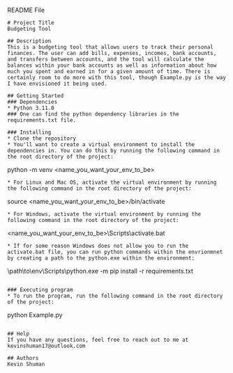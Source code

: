 README File
```
# Project Title
Budgeting Tool

## Description
This is a budgeting tool that allows users to track their personal finances. The user can add bills, expenses, incomes, bank accounts, and transfers between accounts, and the tool will calculate the balances within your bank accounts as well as information about how much you spent and earned in for a given amount of time. There is certainly room to do more with this tool, though Example.py is the way I have envisioned it being used.

## Getting Started
### Dependencies
* Python 3.11.0
### One can find the python dependency libraries in the requirements.txt file.

### Installing
* Clone the repository
* You'll want to create a virtual environment to install the dependencies in. You can do this by running the following command in the root directory of the project:
```
python -m venv <name_you_want_your_env_to_be>
```
* For Linux and Mac OS, activate the virtual environment by running the following command in the root directory of the project:
```
source <name_you_want_your_env_to_be>/bin/activate
```
* For Windows, activate the virtual environment by running the following command in the root directory of the project:
```
<name_you_want_your_env_to_be>\Scripts\activate.bat
```
* If for some reason Windows does not allow you to run the activate.bat file, you can run python commands within the envrionmnet by creating a path to the python.exe within the environment:
```
\path\to\env\Scripts\python.exe -m pip install -r requirements.txt
```

### Executing program
* To run the program, run the following command in the root directory of the project:
```
python Example.py <start date> <end date>
```

## Help
If you have any questions, feel free to reach out to me at kevinshuman17@outlook.com

## Authors
Kevin Shuman




